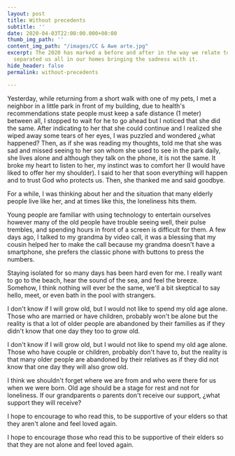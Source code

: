 ```yaml
---
layout: post
title: Without precedents
subtitle: ''
date: 2020-04-03T22:00:00.000+00:00
thumb_img_path: ''
content_img_path: "/images/CC & Awe arte.jpg"
excerpt: The 2020 has marked a before and after in the way we relate to others. COVID-19
  separated us all in our homes bringing the sadness with it.
hide_header: false
permalink: without-precedents

---
```

Yesterday, while returning from a short walk with one of my pets, I met a neighbor in a little park in front of my building, due to health's recommendations state people must keep a safe distance (1 meter) between all, I stopped to wait for he to go ahead but I noticed that she did the same. After indicating to her that she could continue and I realized she wiped away some tears of her eyes, I was puzzled and wondered ¿what happened? Then, as if she was reading my thoughts, told me that she was sad and missed seeing to her son whom she used to see in the park daily, she lives alone and although they talk on the phone, it is not the same. It broke my heart to listen to her, my instinct was to comfort her (I would have liked to offer her my shoulder). I said to her that soon everything will happen and to trust God who protects us. Then, she thanked me and said goodbye.

For a while, I was thinking about her and the situation that many elderly people live like her, and at times like this, the loneliness hits them.

Young people are familiar with using technology to entertain ourselves however many of the old people have trouble seeing well, their pulse trembles, and spending hours in front of a screen is difficult for them. A few days ago, I talked to my grandma by video call, it was a blessing that my cousin helped her to make the call because my grandma doesn't have a smartphone, she prefers the classic phone with buttons to press the numbers.

Staying isolated for so many days has been hard even for me. I really want to go to the beach, hear the sound of the sea, and feel the breeze. Somehow, I think nothing will ever be the same, we'll a bit skeptical to say hello, meet, or even bath in the pool with strangers.

I don't know if I will grow old, but I would not like to spend my old age alone. Those who are married or have children, probably won't be alone but the reality is that a lot of older people are abandoned by their families as if they didn't know that one day they too to grow old.

I don't know if I will grow old, but I would not like to spend my old age alone. Those who have couple or children, probably don't have to, but the reality is that many older people are abandoned by their relatives as if they did not know that one day they will also grow old.

I think we shouldn't forget where we are from and who were there for us when we were born. Old age should be a stage for rest and not for loneliness. If our grandparents o parents don't receive our support, ¿what support they will receive?

I hope to encourage to who read this, to be supportive of your elders so that they aren't alone and feel loved again.

I hope to encourage those who read this to be supportive of their elders so that they are not alone and feel loved again.